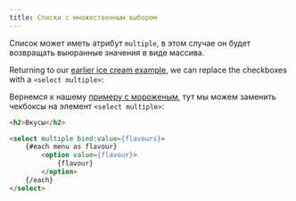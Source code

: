 ```yaml
---
title: Списки с множественным выбором
---
```


Список может иметь атрибут `multiple`, в этом случае он будет возвращать выюранные значения в виде массива.

Returning to our [earlier ice cream example](tutorial/group-inputs), we can replace the checkboxes with a `<select multiple>`:

Вернемся к нашему [примеру с мороженым](tutorial/group-inputs), тут мы можем заменить чекбоксы на элемент `<select multiple>`:

```html
<h2>Вкусы</h2>

<select multiple bind:value={flavours}>
	{#each menu as flavour}
		<option value={flavour}>
			{flavour}
		</option>
	{/each}
</select>
```